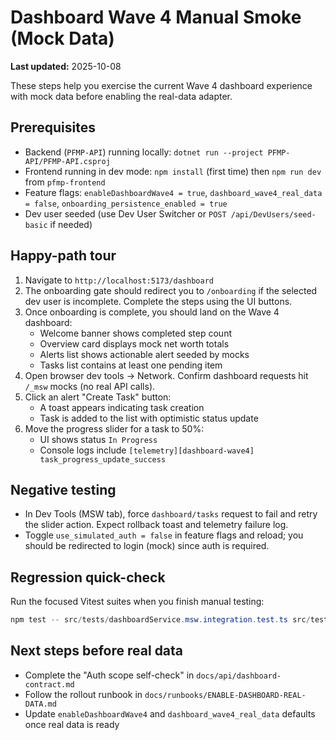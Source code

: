# Dashboard Wave 4 Manual Smoke (Mock Data)

**Last updated:** 2025-10-08

These steps help you exercise the current Wave 4 dashboard experience with mock data before enabling the real-data adapter.

## Prerequisites
- Backend (`PFMP-API`) running locally: `dotnet run --project PFMP-API/PFMP-API.csproj`
- Frontend running in dev mode: `npm install` (first time) then `npm run dev` from `pfmp-frontend`
- Feature flags: `enableDashboardWave4 = true`, `dashboard_wave4_real_data = false`, `onboarding_persistence_enabled = true`
- Dev user seeded (use Dev User Switcher or `POST /api/DevUsers/seed-basic` if needed)

## Happy-path tour
1. Navigate to `http://localhost:5173/dashboard`
2. The onboarding gate should redirect you to `/onboarding` if the selected dev user is incomplete. Complete the steps using the UI buttons.
3. Once onboarding is complete, you should land on the Wave 4 dashboard:
   - Welcome banner shows completed step count
   - Overview card displays mock net worth totals
   - Alerts list shows actionable alert seeded by mocks
   - Tasks list contains at least one pending item
4. Open browser dev tools → Network. Confirm dashboard requests hit `/_msw` mocks (no real API calls).
5. Click an alert "Create Task" button:
   - A toast appears indicating task creation
   - Task is added to the list with optimistic status update
6. Move the progress slider for a task to 50%:
   - UI shows status `In Progress`
   - Console logs include `[telemetry][dashboard-wave4] task_progress_update_success`

## Negative testing
- In Dev Tools (MSW tab), force `dashboard/tasks` request to fail and retry the slider action. Expect rollback toast and telemetry failure log.
- Toggle `use_simulated_auth = false` in feature flags and reload; you should be redirected to login (mock) since auth is required.

## Regression quick-check
Run the focused Vitest suites when you finish manual testing:

```powershell
npm test -- src/tests/dashboardService.msw.integration.test.ts src/tests/dashboardAlertsToTasks.integration.test.tsx
```

## Next steps before real data
- Complete the "Auth scope self-check" in `docs/api/dashboard-contract.md`
- Follow the rollout runbook in `docs/runbooks/ENABLE-DASHBOARD-REAL-DATA.md`
- Update `enableDashboardWave4` and `dashboard_wave4_real_data` defaults once real data is ready
